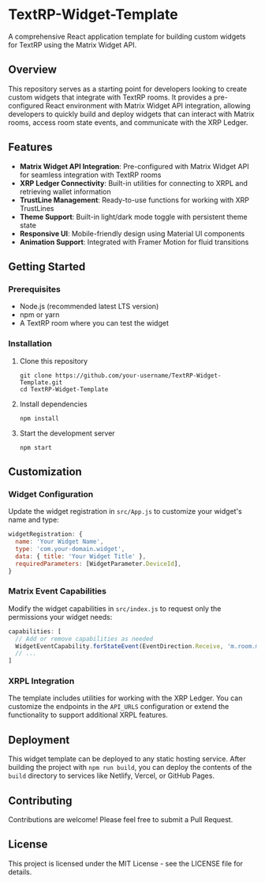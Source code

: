 # TextRP-Widget-Template

A comprehensive React application template for building custom widgets for TextRP using the Matrix Widget API.

## Overview

This repository serves as a starting point for developers looking to create custom widgets that integrate with TextRP rooms. It provides a pre-configured React environment with Matrix Widget API integration, allowing developers to quickly build and deploy widgets that can interact with Matrix rooms, access room state events, and communicate with the XRP Ledger.

## Features

- **Matrix Widget API Integration**: Pre-configured with Matrix Widget API for seamless integration with TextRP rooms
- **XRP Ledger Connectivity**: Built-in utilities for connecting to XRPL and retrieving wallet information
- **TrustLine Management**: Ready-to-use functions for working with XRP TrustLines
- **Theme Support**: Built-in light/dark mode toggle with persistent theme state
- **Responsive UI**: Mobile-friendly design using Material UI components
- **Animation Support**: Integrated with Framer Motion for fluid transitions

## Getting Started

### Prerequisites

- Node.js (recommended latest LTS version)
- npm or yarn
- A TextRP room where you can test the widget

### Installation

1. Clone this repository
   ```
   git clone https://github.com/your-username/TextRP-Widget-Template.git
   cd TextRP-Widget-Template
   ```

2. Install dependencies
   ```
   npm install
   ```

3. Start the development server
   ```
   npm start
   ```

## Customization

### Widget Configuration

Update the widget registration in `src/App.js` to customize your widget's name and type:

```javascript
widgetRegistration: {
  name: 'Your Widget Name',
  type: 'com.your-domain.widget',
  data: { title: 'Your Widget Title' },
  requiredParameters: [WidgetParameter.DeviceId],
}
```

### Matrix Event Capabilities

Modify the widget capabilities in `src/index.js` to request only the permissions your widget needs:

```javascript
capabilities: [
  // Add or remove capabilities as needed
  WidgetEventCapability.forStateEvent(EventDirection.Receive, 'm.room.member'),
  // ...
]
```

### XRPL Integration

The template includes utilities for working with the XRP Ledger. You can customize the endpoints in the `API_URLS` configuration or extend the functionality to support additional XRPL features.

## Deployment

This widget template can be deployed to any static hosting service. After building the project with `npm run build`, you can deploy the contents of the `build` directory to services like Netlify, Vercel, or GitHub Pages.

## Contributing

Contributions are welcome! Please feel free to submit a Pull Request.

## License

This project is licensed under the MIT License - see the LICENSE file for details.
